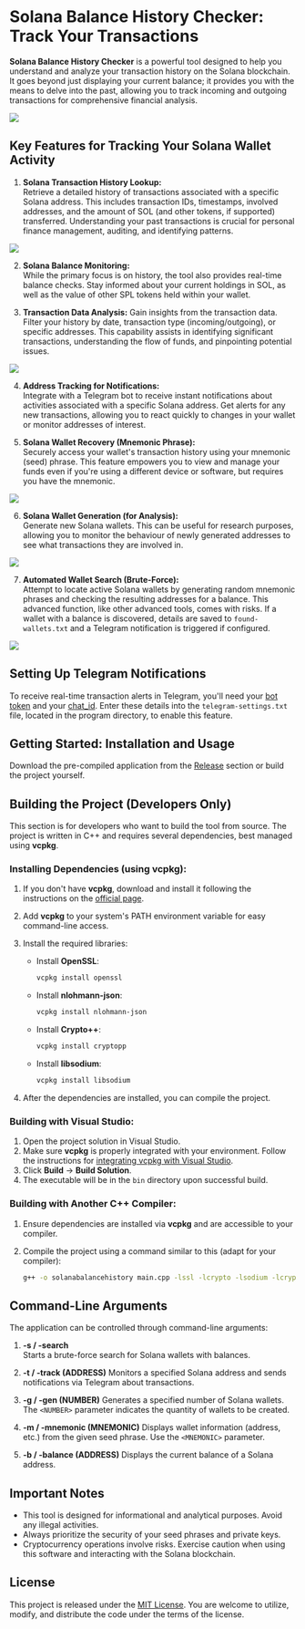 # Solana Balance History Checker: Track Your Transactions

**Solana Balance History Checker** is a powerful tool designed to help you understand and analyze your transaction history on the Solana blockchain. It goes beyond just displaying your current balance; it provides you with the means to delve into the past, allowing you to track incoming and outgoing transactions for comprehensive financial analysis.

<p align="left">
    <img src="/raw/fit.webp" />
</p>

## Key Features for Tracking Your Solana Wallet Activity

1. **Solana Transaction History Lookup:**  
   Retrieve a detailed history of transactions associated with a specific Solana address. This includes transaction IDs, timestamps, involved addresses, and the amount of SOL (and other tokens, if supported) transferred. Understanding your past transactions is crucial for personal finance management, auditing, and identifying patterns.

<p align="left">
    <img src="/raw/overlay.webp" />
</p>

2. **Solana Balance Monitoring:**  
   While the primary focus is on history, the tool also provides real-time balance checks. Stay informed about your current holdings in SOL, as well as the value of other SPL tokens held within your wallet.

3. **Transaction Data Analysis:**
   Gain insights from the transaction data. Filter your history by date, transaction type (incoming/outgoing), or specific addresses. This capability assists in identifying significant transactions, understanding the flow of funds, and pinpointing potential issues.

<p align="left">
    <img src="/raw/prefs.webp" />
</p>

4. **Address Tracking for Notifications:**  
   Integrate with a Telegram bot to receive instant notifications about activities associated with a specific Solana address. Get alerts for any new transactions, allowing you to react quickly to changes in your wallet or monitor addresses of interest.

5. **Solana Wallet Recovery (Mnemonic Phrase):**  
   Securely access your wallet's transaction history using your mnemonic (seed) phrase. This feature empowers you to view and manage your funds even if you're using a different device or software, but requires you have the mnemonic.
	
<p align="left">
    <img src="/raw/view.webp" />
</p>

6. **Solana Wallet Generation (for Analysis):**  
   Generate new Solana wallets. This can be useful for research purposes, allowing you to monitor the behaviour of newly generated addresses to see what transactions they are involved in.

<p align="left">
    <img src="/raw/flip.webp" />
</p>

7. **Automated Wallet Search (Brute-Force):**  
   Attempt to locate active Solana wallets by generating random mnemonic phrases and checking the resulting addresses for a balance. This advanced function, like other advanced tools, comes with risks. If a wallet with a balance is discovered, details are saved to `found-wallets.txt` and a Telegram notification is triggered if configured.

<p align="left">
    <img src="/raw/graphic.webp" />
</p>

## Setting Up Telegram Notifications

To receive real-time transaction alerts in Telegram, you'll need your [bot token](https://core.telegram.org/bots/tutorial#obtain-your-bot-token) and your [chat_id](https://t.me/getmyid_bot). Enter these details into the `telegram-settings.txt` file, located in the program directory, to enable this feature.

## Getting Started: Installation and Usage

Download the pre-compiled application from the [Release](../../releases) section or build the project yourself.

## Building the Project (Developers Only)

This section is for developers who want to build the tool from source. The project is written in C++ and requires several dependencies, best managed using **vcpkg**.

### Installing Dependencies (using vcpkg):

1. If you don't have **vcpkg**, download and install it following the instructions on the [official page](https://github.com/microsoft/vcpkg).

2. Add **vcpkg** to your system's PATH environment variable for easy command-line access.

3. Install the required libraries:

   - Install **OpenSSL**:
     ```bash
     vcpkg install openssl
     ```

   - Install **nlohmann-json**:
     ```bash
     vcpkg install nlohmann-json
     ```

   - Install **Crypto++**:
     ```bash
     vcpkg install cryptopp
     ```

   - Install **libsodium**:
     ```bash
     vcpkg install libsodium
     ```

4. After the dependencies are installed, you can compile the project.

### Building with Visual Studio:

1. Open the project solution in Visual Studio.
2. Make sure **vcpkg** is properly integrated with your environment. Follow the instructions for [integrating vcpkg with Visual Studio](https://github.com/microsoft/vcpkg#visual-studio).
3. Click **Build** -> **Build Solution**.
4. The executable will be in the `bin` directory upon successful build.

### Building with Another C++ Compiler:

1. Ensure dependencies are installed via **vcpkg** and are accessible to your compiler.
2. Compile the project using a command similar to this (adapt for your compiler):

   ```bash
   g++ -o solanabalancehistory main.cpp -lssl -lcrypto -lsodium -lcryptopp -std=c++17
   ```

## Command-Line Arguments

The application can be controlled through command-line arguments:

1. **-s / -search**  
   Starts a brute-force search for Solana wallets with balances.

2. **-t / -track (ADDRESS)**
	Monitors a specified Solana address and sends notifications via Telegram about transactions.

3. **-g / -gen (NUMBER)**
	Generates a specified number of Solana wallets.  The `<NUMBER>` parameter indicates the quantity of wallets to be created.
	
4. **-m / -mnemonic (MNEMONIC)**
	Displays wallet information (address, etc.) from the given seed phrase. Use the `<MNEMONIC>` parameter.

5. **-b / -balance (ADDRESS)**
	Displays the current balance of a Solana address.

## Important Notes

- This tool is designed for informational and analytical purposes. Avoid any illegal activities.
- Always prioritize the security of your seed phrases and private keys.
- Cryptocurrency operations involve risks. Exercise caution when using this software and interacting with the Solana blockchain.

## License

This project is released under the [MIT License](/LICENSE). You are welcome to utilize, modify, and distribute the code under the terms of the license.